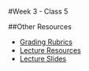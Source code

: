 #Week 3 - Class 5

##Other Resources
* [Grading Rubrics](../../Resources/)
* [Lecture Resources](lecture/)
* [Lecture Slides]()
